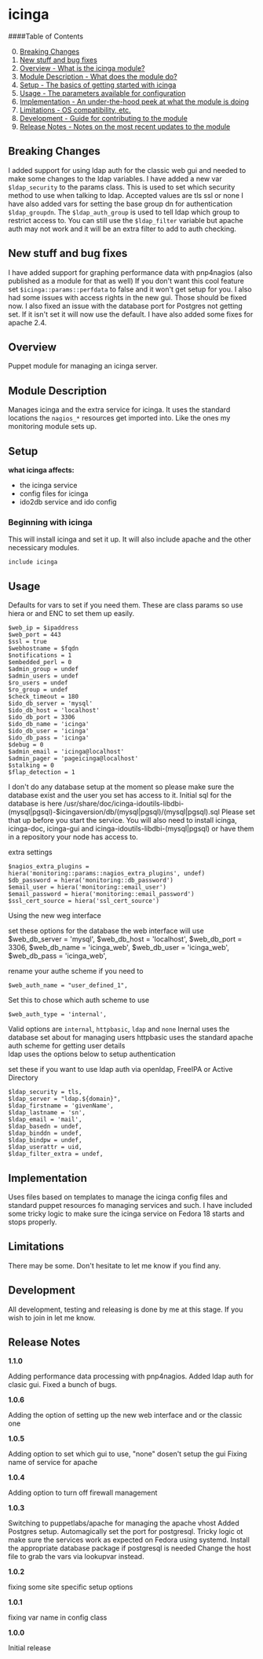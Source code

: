 icinga
====

####Table of Contents

0. [Breaking Changes](#changes)
1. [New stuff and bug fixes](#new)
2. [Overview - What is the icinga module?](#overview)
3. [Module Description - What does the module do?](#module-description)
4. [Setup - The basics of getting started with icinga](#setup)
5. [Usage - The parameters available for configuration](#usage)
6. [Implementation - An under-the-hood peek at what the module is doing](#implementation)
7. [Limitations - OS compatibility, etc.](#limitations)
8. [Development - Guide for contributing to the module](#development)
9. [Release Notes - Notes on the most recent updates to the module](#release-notes)

Breaking Changes
----------------

I added support for using ldap auth for the classic web gui and needed to make some changes to the ldap variables.
I have added a new var `$ldap_security` to the params class. This is used to set which security method to use when talking to ldap. Accepted values are tls ssl or none
I have also added vars for setting the base group dn for authentication `$ldap_groupdn`.
The `$ldap_auth_group` is used to tell ldap which group to restrict access to.
You can still use the `$ldap_filter` variable but apache auth may not work and it will be an extra filter to add to auth checking.

New stuff and bug fixes
-----------------------

I have added support for graphing performance data with pnp4nagios (also published as a module for that as well)
If you don't want this cool feature set `$icinga::params::perfdata` to false and it won't get setup for you.
I also had some issues with access rights in the new gui. Those should be fixed now.
I also fixed an issue with the database port for Postgres not getting set. If it isn't set it will now use the default.
I have also added some fixes for apache 2.4.

Overview
--------

Puppet module for managing an icinga server.

Module Description
------------------

Manages icinga and the extra service for icinga.
It uses the standard locations the `nagios_*` resources get imported into.
Like the ones my monitoring module sets up.

Setup
-----

**what icinga affects:**

* the icinga service
* config files for icinga
* ido2db service and ido config

### Beginning with icinga

This will install icinga and set it up.
It will also include apache and the other necessicary modules.

    include icinga

Usage
-----


Defaults for vars to set if you need them.
These are class params so use hiera or and ENC to set them up easily.

    $web_ip = $ipaddress
    $web_port = 443
    $ssl = true
    $webhostname = $fqdn
    $notifications = 1
    $embedded_perl = 0
    $admin_group = undef
    $admin_users = undef
    $ro_users = undef
    $ro_group = undef
    $check_timeout = 180
    $ido_db_server = 'mysql'
    $ido_db_host = 'localhost'
    $ido_db_port = 3306
    $ido_db_name = 'icinga'
    $ido_db_user = 'icinga'
    $ido_db_pass = 'icinga'
    $debug = 0
    $admin_email = 'icinga@localhost'
    $admin_pager = 'pageicinga@localhost'
    $stalking = 0
    $flap_detection = 1

I don't do any database setup at the moment so please make sure the database exist and the user you set has access to it.
Initial sql for the database is here /usr/share/doc/icinga-idoutils-libdbi-(mysql|pgsql)-$icingaversion/db/(mysql|pgsql)/(mysql|pgsql).sql
Please set that up before you start the service.
You will also need to install icinga, icinga-doc, icinga-gui and icinga-idoutils-libdbi-(mysql|pgsql) or have them in a repository your node has access to.

extra settings

    $nagios_extra_plugins = hiera('monitoring::params::nagios_extra_plugins', undef)
    $db_password = hiera('monitoring::db_password')
    $email_user = hiera('monitoring::email_user')
    $email_password = hiera('monitoring::email_password')
    $ssl_cert_source = hiera('ssl_cert_source')

Using the new weg interface

set these options for the database the web interface will use
    $web_db_server = 'mysql',
    $web_db_host = 'localhost',
    $web_db_port = 3306,
    $web_db_name = 'icinga_web',
    $web_db_user = 'icinga_web',
    $web_db_pass = 'icinga_web',

rename your authe scheme if you need to

    $web_auth_name = "user_defined_1",

Set this to chose which auth scheme to use

    $web_auth_type = 'internal',

Valid options are `internal`, `httpbasic`, `ldap` and `none`
Inernal uses the database set about for managing users
httpbasic uses the standard apache auth scheme for getting user details\
ldap uses the options below to setup authentication


set these if you want to use ldap auth via openldap, FreeIPA  or Active Directory

    $ldap_security = tls,
    $ldap_server = "ldap.${domain}",
    $ldap_firstname = 'givenName',
    $ldap_lastname = 'sn',
    $ldap_email = 'mail',
    $ldap_basedn = undef,
    $ldap_binddn = undef,
    $ldap_bindpw = undef,
    $ldap_userattr = uid,
    $ldap_filter_extra = undef,

Implementation
--------------

Uses files based on templates to manage the icinga config files and standard puppet resources fo managing services and such.
I have included some tricky logic to make sure the icinga service on Fedora 18 starts and stops properly.

Limitations
------------

There may be some. Don't hesitate to let me know if you find any.

Development
-----------

All development, testing and releasing is done by me at this stage.
If you wish to join in let me know.

Release Notes
-------------

**1.1.0**

Adding performance data processing with pnp4nagios.
Added ldap auth for clasic gui.
Fixed a bunch of bugs.

**1.0.6**

Adding the option of setting up the new web interface and or the classic one

**1.0.5**

Adding option to set which gui to use, "none" dosen't setup the gui
Fixing name of service for apache

**1.0.4**

Adding option to turn off firewall management

**1.0.3**

Switching to puppetlabs/apache for managing the apache vhost
Added Postgres setup.
Automagically set the port for postgresql.
Tricky logic ot make sure the services work as expected on Fedora using systemd.
Install the appropriate database package if postgresql is needed
Change the host file to grab the vars via lookupvar instead.

**1.0.2**

fixing some site specific setup options

**1.0.1**

fixing var name in config class

**1.0.0**

Initial release

